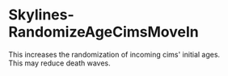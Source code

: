 # Skylines-RandomizeAgeCimsMoveIn
This increases the randomization of incoming cims' initial ages.  
This may reduce death waves. 